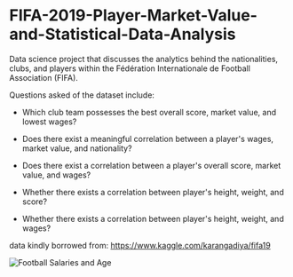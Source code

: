 # FIFA-2019-Player-Market-Value-and-Statistical-Data-Analysis

Data science project that discusses the analytics behind the nationalities, clubs, 
and players within the Fédération Internationale de Football Association (FIFA).

Questions asked of the dataset include:

- Which club team possesses the best overall score, market value, and lowest wages? 

- Does there exist a meaningful correlation between a player's wages, market value, and nationality? 

- Does there exist a correlation between a player's overall score, market value, and wages? 

- Whether there exists a correlation between player's height, weight, and score? 

- Whether there exists a correlation between player's height, weight, and wages?

  
data kindly borrowed from: https://www.kaggle.com/karangadiya/fifa19 

![Football Salaries and Age](https://github.com/artwang31/FIFA-Player-Market-Value-and-Statistical-Data-Analysis/blob/master/Salary%20vs%20Age%20-%20Football.png)
